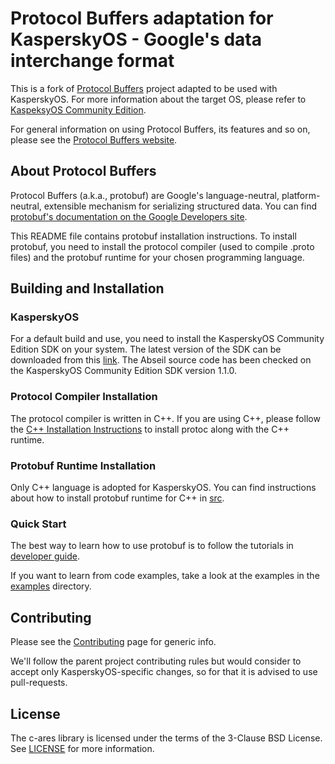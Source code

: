 # Protocol Buffers adaptation for KasperskyOS - Google's data interchange format

This is a fork of [Protocol Buffers](https://github.com/protocolbuffers/protobuf) project adapted to be used with KasperskyOS. For more information about the target OS, please refer to [KaspeksyOS Community Edition](https://support.kaspersky.com/help/KCE/1.1/en-US/community_edition.htm).

For general information on using Protocol Buffers, its features and so on, please see the [Protocol Buffers website](https://developers.google.com/protocol-buffers/).

## About Protocol Buffers

Protocol Buffers (a.k.a., protobuf) are Google's language-neutral,
platform-neutral, extensible mechanism for serializing structured data. You
can find [protobuf's documentation on the Google Developers site](https://developers.google.com/protocol-buffers/).

This README file contains protobuf installation instructions. To install
protobuf, you need to install the protocol compiler (used to compile .proto
files) and the protobuf runtime for your chosen programming language.

## Building and Installation

### KasperskyOS

For a default build and use, you need to install the KasperskyOS Community Edition SDK on your system. The latest version of the SDK can be downloaded from this [link](https://os.kaspersky.com/development/). The Abseil source code has been checked on the KasperskyOS Community Edition SDK version 1.1.0.

### Protocol Compiler Installation

The protocol compiler is written in C++. If you are using C++, please follow
the [C++ Installation Instructions](src/README.md) to install protoc along
with the C++ runtime.

### Protobuf Runtime Installation

Only C++ language is adopted for KasperskyOS. You can find instructions about
how to install protobuf runtime for C++ in [src](src).

### Quick Start

The best way to learn how to use protobuf is to follow the tutorials in [developer guide](https://developers.google.com/protocol-buffers/docs/tutorials).

If you want to learn from code examples, take a look at the examples in the
[examples](examples) directory.

## Contributing

Please see the [Contributing](CONTRIBUTING.md) page for generic info.

We'll follow the parent project contributing rules but would consider to accept only KasperskyOS-specific changes, so for that it is advised to use pull-requests.

## License

The c-ares library is licensed under the terms of the 3-Clause BSD License. See [LICENSE](LICENSE) for more information.
